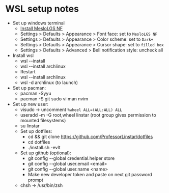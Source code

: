 # WSL setup notes
* Set up windows terminal
    * [Install MesloLGS NF](https://github.com/romkatv/powerlevel10k?tab=readme-ov-file#manual-font-installation)
    * Settings > Defaults > Appearance > Font face: set to `MesloLGS NF`
    * Settings > Defaults > Appearance > Color scheme: set to `Dark+`
    * Settings > Defaults > Appearance > Cursor shape: set to `filled box`
    * Settings > Defaults > Advanced > Bell notification style: uncheck all
* Install wsl
    * wsl --install
    * wsl --install archlinux
    * Restart
    * wsl --install archlinux
    * wsl -d archlinux (to launch)
* Set up pacman:
    * pacman -Syyu
    * pacman -S git sudo vi man nvim
* Set up new user:
    * visudo -> uncomment `%wheel ALL=(ALL:ALL) ALL`
    * useradd -m -G root,wheel linstar (root group gives permission to mounted filesystems)
    * su linstar
    * Set up dotfiles:
        * cd && git clone https://github.com/ProfessorLinstar/dotfiles
        * cd dotfiles
        * ./install.sh -evlt
    * Set up github (optional):
        * git config --global credential.helper store
        * git config --global user.email \<email\>
        * git config --global user.name \<name\>
        * Make new developer token and paste on next git password prompt
    * chsh -> /usr/bin/zsh
